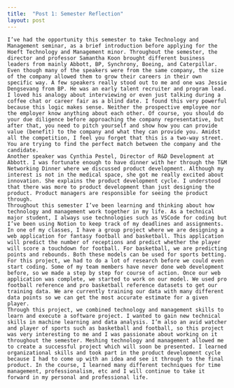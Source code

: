 ```yaml
---
title:  "Post 1: Semester Reflection"
layout: post
---
```


    I’ve had the opportunity this semester to take Technology and Management seminar, as a brief introduction before applying for the Hoeft Technology and Management minor. Throughout the semester, the director and professor Samantha Koon brought different business leaders from mainly Abbott, BP, Synchrony, Boeing, and Caterpillar. Even though many of the speakers were from the same company, the size of the company allowed them to grow their careers in their own specific way. A few speakers really stood out to me and one was Jessie Dengsevang from BP. He was an early talent recruiter and program lead. I loved his analogy about interviewing or even just talking during a coffee chat or career fair as a blind date. I found this very powerful because this logic makes sense. Neither the prospective employee nor the employer know anything about each other. Of course, you should do your due diligence before approaching the company representative, but after that, you need to pitch yourself and show how you can provide value (benefit) to the company and what they can provide you. Amidst all the competition, I feel you forget that this is a two-way street. You are trying to find the perfect match between the company and the candidate. 
    Another speaker was Cynthia Pestel, Director of R&D Development at Abbott. I was fortunate enough to have dinner with her through the T&M Networking Dinner where we discussed product development. Although my interest is not in the medical space, she got me really excited about innovation. She explains the product development cycle. I understood that there was more to product development than just designing the product. Product managers are responsible for seeing the product through. 
    Throughout this semester I’ve been learning and thinking about how technology and management work together in my life. As a technical major student, I always use technologies such as VSCode for coding but I’ve been using Notion to keep track of my deadlines and assignments. In one of my classes, I have a group project where we are designing a web application for fantasy football and basketball. This application will predict the number of receptions and predict whether the player will score a touchdown for football. For basketball, we are predicting points and rebounds. Both these models can be used for sports betting. For this project, we had to do a lot of research before we could even start coding. Some of my team members have never done web development before, so we made a step by step for course of action. Once our web application was complete, we started to work on our model. We used pro football reference and pro basketball reference datasets to get our training data. We are currently training our data with many different data points so we can get the most accurate estimate for a given player. 
    Through this project, we combined technology and management skills to learn and execute a software project. I wanted to gain new technical skills in machine learning and data analysis. I’m also an avid watcher and player of sports such as basketball and football, so this project was very interesting to me and I was passionate about working on it throughout the semester. Meshing technology and management allowed me to create a successful project which will soon be presented. I learned organizational skills and took part in the product development cycle because I had to come up with an idea and see it through to the final product. In the course, I learned many different techniques for time management, professionalism, etc and I will continue to take it forward in my personal and professional life. 



<!-- ## Heading Two (h2)

### Heading Three (h3)

#### Heading Four (h4)

##### Heading Five (h5)

###### Heading Six (h6)


## Blockquotes

### Single line

> My mom always said life was like a box of chocolates. You never know what you're gonna get.

### Multiline

> What do you get when you cross an insomniac, an unwilling agnostic and a dyslexic?
>
> You get someone who stays up all night torturing himself mentally over the question of whether or not there's a dog.
>
> – _Hal Incandenza_

## Horizontal Rule

---

## Table

| Title 1          | Title 2          | Title 3         | Title 4         |
|------------------|------------------|-----------------|-----------------|
| First entry      | Second entry     | Third entry     | Fourth entry    |
| Fifth entry      | Sixth entry      | Seventh entry   | Eight entry     |
| Ninth entry      | Tenth entry      | Eleventh entry  | Twelfth entry   |
| Thirteenth entry | Fourteenth entry | Fifteenth entry | Sixteenth entry |

## Code

Source code can be included by fencing the code with three backticks. Syntax highlighting works automatically when specifying the language after the backticks.

````
```javascript
function foo () {
    return "bar";
}
```
````

This would be rendered as:

```javascript
function foo () {
    return "bar";
}
```

## Lists

### Unordered

* First item
* Second item
* Third item
    * First nested item
    * Second nested item

### Ordered

1. First item
2. Second item
3. Third item
    1. First nested item
    2. Second nested item -->
